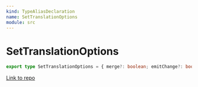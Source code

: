 ```yaml
---
kind: TypeAliasDeclaration
name: SetTranslationOptions
module: src
---
```


# SetTranslationOptions

```ts
export type SetTranslationOptions = { merge?: boolean; emitChange?: boolean };
```

[Link to repo](https://github.com/ngneat/transloco/blob/master/projects/ngneat/transloco/src/lib/types.ts#L25-L25)
